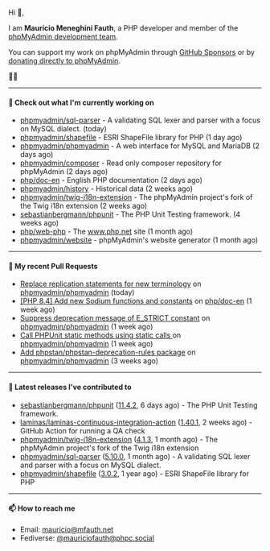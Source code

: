 Hi 👋,

I am **Maurício Meneghini Fauth**, a PHP developer and member of the [phpMyAdmin development team](https://www.phpmyadmin.net/team/?ref=github).

You can support my work on phpMyAdmin through [GitHub Sponsors](https://github.com/sponsors/MauricioFauth)
or by [donating directly to phpMyAdmin](https://www.phpmyadmin.net/donate/?ref=github).

🐘⛵

---

#### 👷 Check out what I'm currently working on

- [phpmyadmin/sql-parser](https://github.com/phpmyadmin/sql-parser) - A validating SQL lexer and parser with a focus on MySQL dialect. (today)
- [phpmyadmin/shapefile](https://github.com/phpmyadmin/shapefile) - ESRI ShapeFile library for PHP (1 day ago)
- [phpmyadmin/phpmyadmin](https://github.com/phpmyadmin/phpmyadmin) - A web interface for MySQL and MariaDB (2 days ago)
- [phpmyadmin/composer](https://github.com/phpmyadmin/composer) - Read only composer repository for phpMyAdmin (2 days ago)
- [php/doc-en](https://github.com/php/doc-en) - English PHP documentation (2 days ago)
- [phpmyadmin/history](https://github.com/phpmyadmin/history) - Historical data (2 weeks ago)
- [phpmyadmin/twig-i18n-extension](https://github.com/phpmyadmin/twig-i18n-extension) - The phpMyAdmin project&#39;s fork of the Twig i18n extension (2 weeks ago)
- [sebastianbergmann/phpunit](https://github.com/sebastianbergmann/phpunit) - The PHP Unit Testing framework. (4 weeks ago)
- [php/web-php](https://github.com/php/web-php) - The www.php.net site (1 month ago)
- [phpmyadmin/website](https://github.com/phpmyadmin/website) - phpMyAdmin&#39;s website generator (1 month ago)

---

#### 🔨 My recent Pull Requests

- [Replace replication statements for new terminology](https://github.com/phpmyadmin/phpmyadmin/pull/19334) on [phpmyadmin/phpmyadmin](https://github.com/phpmyadmin/phpmyadmin) (today)
- [[PHP 8.4] Add new Sodium functions and constants](https://github.com/php/doc-en/pull/3878) on [php/doc-en](https://github.com/php/doc-en) (1 week ago)
- [Suppress deprecation message of E_STRICT constant](https://github.com/phpmyadmin/phpmyadmin/pull/19321) on [phpmyadmin/phpmyadmin](https://github.com/phpmyadmin/phpmyadmin) (1 week ago)
- [Call PHPUnit static methods using static calls ](https://github.com/phpmyadmin/phpmyadmin/pull/19317) on [phpmyadmin/phpmyadmin](https://github.com/phpmyadmin/phpmyadmin) (1 week ago)
- [Add phpstan/phpstan-deprecation-rules package](https://github.com/phpmyadmin/phpmyadmin/pull/19310) on [phpmyadmin/phpmyadmin](https://github.com/phpmyadmin/phpmyadmin) (3 weeks ago)

---

#### 🔭 Latest releases I've contributed to

- [sebastianbergmann/phpunit](https://github.com/sebastianbergmann/phpunit) ([11.4.2](https://github.com/sebastianbergmann/phpunit/releases/tag/11.4.2), 6 days ago) - The PHP Unit Testing framework.
- [laminas/laminas-continuous-integration-action](https://github.com/laminas/laminas-continuous-integration-action) ([1.40.1](https://github.com/laminas/laminas-continuous-integration-action/releases/tag/1.40.1), 2 weeks ago) - GitHub Action for running a QA check
- [phpmyadmin/twig-i18n-extension](https://github.com/phpmyadmin/twig-i18n-extension) ([4.1.3](https://github.com/phpmyadmin/twig-i18n-extension/releases/tag/4.1.3), 1 month ago) - The phpMyAdmin project&#39;s fork of the Twig i18n extension
- [phpmyadmin/sql-parser](https://github.com/phpmyadmin/sql-parser) ([5.10.0](https://github.com/phpmyadmin/sql-parser/releases/tag/5.10.0), 1 month ago) - A validating SQL lexer and parser with a focus on MySQL dialect.
- [phpmyadmin/shapefile](https://github.com/phpmyadmin/shapefile) ([3.0.2](https://github.com/phpmyadmin/shapefile/releases/tag/3.0.2), 1 year ago) - ESRI ShapeFile library for PHP

---

#### 📫 How to reach me

- Email: [mauricio@mfauth.net](mailto://mauricio@mfauth.net)
- Fediverse: [@mauriciofauth@phpc.social](https://phpc.social/@mauriciofauth)
